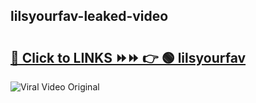 
 ## lilsyourfav-leaked-video 

# <h2><a href="https://clipsfans.com/lilsyourfav&ref=git">🔗 Click to LINKS ⏩⏩ 👉 🟢 lilsyourfav </a></h2>

<a href="https://clipsfans.com/lilsyourfav&ref=git" rel="nofollow" data-target="animated-image.originalLink"><img src="https://i.ibb.co.com/xMMVF88/686577567.gif" alt="Viral Video Original" style="max-width: 100%; display: inline-block;" data-target="animated-image.originalImage"></a>
